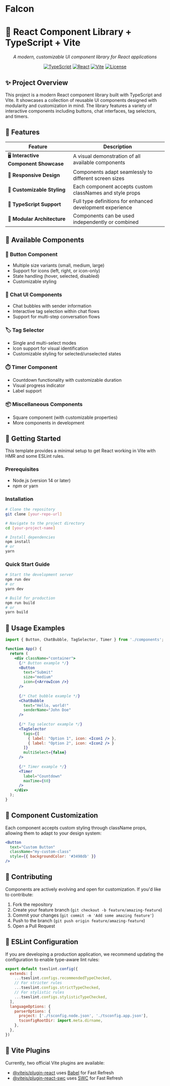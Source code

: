 # Falcon

# 🚀 React Component Library + TypeScript + Vite

<div align="center">

*A modern, customizable UI component library for React applications*

[![TypeScript](https://img.shields.io/badge/TypeScript-4.9.5-blue.svg)](https://www.typescriptlang.org/)
[![React](https://img.shields.io/badge/React-18.2.0-blue.svg)](https://reactjs.org/)
[![Vite](https://img.shields.io/badge/Vite-4.4.0-purple.svg)](https://vitejs.dev/)
[![License](https://img.shields.io/badge/License-MIT-green.svg)](LICENSE)

</div>

## ✨ Project Overview

This project is a modern React component library built with TypeScript and Vite. It showcases a collection of reusable UI components designed with modularity and customization in mind. The library features a variety of interactive components including buttons, chat interfaces, tag selectors, and timers.

## 🎯 Features

| Feature | Description |
|---------|-------------|
| 🖥️ **Interactive Component Showcase** | A visual demonstration of all available components |
| 📱 **Responsive Design** | Components adapt seamlessly to different screen sizes |
| 🎨 **Customizable Styling** | Each component accepts custom classNames and style props |
| 📘 **TypeScript Support** | Full type definitions for enhanced development experience |
| 🧩 **Modular Architecture** | Components can be used independently or combined |

## 🧰 Available Components

### 🔘 Button Component
- Multiple size variants (small, medium, large)
- Support for icons (left, right, or icon-only)
- State handling (hover, selected, disabled)
- Customizable styling

### 💬 Chat UI Components
- Chat bubbles with sender information
- Interactive tag selection within chat flows
- Support for multi-step conversation flows

### 🏷️ Tag Selector
- Single and multi-select modes
- Icon support for visual identification
- Customizable styling for selected/unselected states

### ⏱️ Timer Component
- Countdown functionality with customizable duration
- Visual progress indicator
- Label support

### 📦 Miscellaneous Components
- Square component (with customizable properties)
- More components in development

## 🚦 Getting Started

This template provides a minimal setup to get React working in Vite with HMR and some ESLint rules.

### Prerequisites

- Node.js (version 14 or later)
- npm or yarn

### Installation

```bash
# Clone the repository
git clone [your-repo-url]

# Navigate to the project directory
cd [your-project-name]

# Install dependencies
npm install
# or
yarn
```

### Quick Start Guide

```bash
# Start the development server
npm run dev
# or
yarn dev

# Build for production
npm run build
# or
yarn build
```

## 📝 Usage Examples

```jsx
import { Button, ChatBubble, TagSelector, Timer } from './components';

function App() {
  return (
    <div className="container">
      {/* Button example */}
      <Button 
        text="Submit" 
        size="medium" 
        icon={<ArrowIcon />} 
      />
      
      {/* Chat bubble example */}
      <ChatBubble 
        text="Hello, world!" 
        senderName="John Doe" 
      />
      
      {/* Tag selector example */}
      <TagSelector 
        tags={[
          { label: "Option 1", icon: <Icon1 /> },
          { label: "Option 2", icon: <Icon2 /> }
        ]}
        multiSelect={false}
      />
      
      {/* Timer example */}
      <Timer 
        label="Countdown" 
        maxTime={60} 
      />
    </div>
  );
}
```

## 🎨 Component Customization

Each component accepts custom styling through className props, allowing them to adapt to your design system:

```jsx
<Button 
  text="Custom Button" 
  className="my-custom-class" 
  style={{ backgroundColor: '#3498db' }}
/>
```

## 🤝 Contributing

Components are actively evolving and open for customization. If you'd like to contribute:

1. Fork the repository
2. Create your feature branch (`git checkout -b feature/amazing-feature`)
3. Commit your changes (`git commit -m 'Add some amazing feature'`)
4. Push to the branch (`git push origin feature/amazing-feature`)
5. Open a Pull Request

## 🔧 ESLint Configuration

If you are developing a production application, we recommend updating the configuration to enable type-aware lint rules:

```js
export default tseslint.config({
  extends: [
    ...tseslint.configs.recommendedTypeChecked,
    // For stricter rules
    ...tseslint.configs.strictTypeChecked,
    // For stylistic rules
    ...tseslint.configs.stylisticTypeChecked,
  ],
  languageOptions: {
    parserOptions: {
      project: ['./tsconfig.node.json', './tsconfig.app.json'],
      tsconfigRootDir: import.meta.dirname,
    },
  },
})
```

## 🔌 Vite Plugins

Currently, two official Vite plugins are available:

- [@vitejs/plugin-react](https://github.com/vitejs/vite-plugin-react/blob/main/packages/plugin-react/README.md) uses [Babel](https://babeljs.io/) for Fast Refresh
- [@vitejs/plugin-react-swc](https://github.com/vitejs/vite-plugin-react-swc) uses [SWC](https://swc.rs/) for Fast Refresh
```
